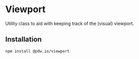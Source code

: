 # Viewport

Utility class to aid with keeping track of the (visual) viewport.

## Installation

```shell
npm install @pdw.io/viewport
```
